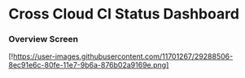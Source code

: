 # Cross Cloud CI Status Dashboard

### Overview Screen

[!https://user-images.githubusercontent.com/11701267/29288506-8ec91e6c-80fe-11e7-9b6a-876b02a9169e.png]
